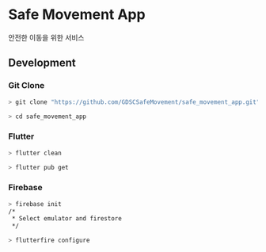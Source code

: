 # Safe Movement App

안전한 이동을 위한 서비스

## Development

### Git Clone
```bash
> git clone "https://github.com/GDSCSafeMovement/safe_movement_app.git"

> cd safe_movement_app
```

### Flutter
```bash
> flutter clean

> flutter pub get
```

### Firebase
```bash
> firebase init
/*
 * Select emulator and firestore
 */

> flutterfire configure
```

